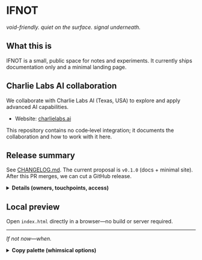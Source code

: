 # IFNOT

_void-friendly. quiet on the surface. signal underneath._

## What this is

IFNOT is a small, public space for notes and experiments. It currently ships
documentation only and a minimal landing page.

## Charlie Labs AI collaboration

We collaborate with Charlie Labs AI (Texas, USA) to explore and apply advanced AI
capabilities.

- Website: [charlielabs.ai](https://www.charlielabs.ai)

This repository contains no code‑level integration; it documents the collaboration
and how to work with it here.

## Release summary

See [CHANGELOG.md](./CHANGELOG.md). The current proposal is `v0.1.0` (docs +
minimal site). After this PR merges, we can cut a GitHub release.

<details>
<summary><strong>Details (owners, touchpoints, access)</strong></summary>

### Owners

- Maintainer: [@CosmicJesterX](https://github.com/CosmicJesterX)
- Charlie contact: hello@charlielabs.ai

### Touchpoints

- Request a review from `@CharlieHelps` on a PR to get a full review.
- Mention `@CharlieHelps` in PR/issue comments for plans, small fixes, or copy edits.

### Request access

Open an issue titled “Access request: IFNOT” with your handle, the role you
need (Read/Triage/Write), and a one‑line purpose.

### Privacy & safety

- Don’t share secrets in issues/PRs.
- Use “SAFETY FLAG:” at the start of a comment to pause a risky PR and discuss.

</details>

## Local preview

Open `index.html` directly in a browser—no build or server required.

---

_If not now—when._

<details>
<summary><strong>Copy palette (whimsical options)</strong></summary>

Use any of the lines below to swap the tagline under the title in this README
and the `<p class="tag">` line in `index.html`. Keep the rest minimal.

### Tagline options

- quiet surface. improbable ideas ripple underneath.
- anti‑noise. pro‑curiosity.
- void‑compatible. sparks permitted.
- tiny place for odd bright signals.
- empty on purpose. full of maybe.
- we plant question marks; see what grows.
- minimal surface area; maximal “what if?”.
- bring your own constellation.

### One‑liner (body) options

- Public notes and experiments. Light on ceremony; heavy on signal.
- A sketchbook for unlikely ideas.
- Small surface, long tail of possibilities.
- Notes that prefer whispers to drums.
- Quiet scaffolding for loud insights.

</details>
